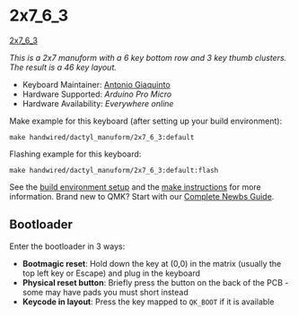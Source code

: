 # 2x7_6_3

[2x7_6_3](https://imgur.com/a/lbLpc8r)

*This is a 2x7 manuform with a 6 key bottom row and 3 key thumb clusters.
The result is a 46 key layout.*

* Keyboard Maintainer: [Antonio Giaquinto](https://github.com/AGia5)
* Hardware Supported: *Arduino Pro Micro*
* Hardware Availability: *Everywhere online*

Make example for this keyboard (after setting up your build environment):

    make handwired/dactyl_manuform/2x7_6_3:default

Flashing example for this keyboard:

    make handwired/dactyl_manuform/2x7_6_3:default:flash

See the [build environment setup](https://docs.qmk.fm/#/getting_started_build_tools) and the [make instructions](https://docs.qmk.fm/#/getting_started_make_guide) for more information. Brand new to QMK? Start with our [Complete Newbs Guide](https://docs.qmk.fm/#/newbs).

## Bootloader

Enter the bootloader in 3 ways:

* **Bootmagic reset**: Hold down the key at (0,0) in the matrix (usually the top left key or Escape) and plug in the keyboard
* **Physical reset button**: Briefly press the button on the back of the PCB - some may have pads you must short instead
* **Keycode in layout**: Press the key mapped to `QK_BOOT` if it is available